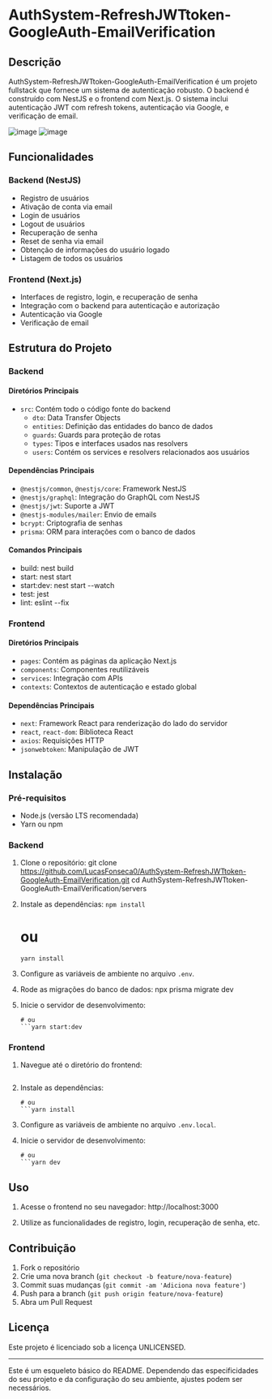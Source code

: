# AuthSystem-RefreshJWTtoken-GoogleAuth-EmailVerification

## Descrição

AuthSystem-RefreshJWTtoken-GoogleAuth-EmailVerification é um projeto fullstack que fornece um sistema de autenticação robusto. O backend é construído com NestJS e o frontend com Next.js. O sistema inclui autenticação JWT com refresh tokens, autenticação via Google, e verificação de email.

![image](https://github.com/LucasFonseca0/AuthSystem-RefreshJWTtoken-GoogleAuth-EmailVerification/assets/151788899/cc964e4e-42ad-4e15-b7af-ab844a676372)
![image](https://github.com/LucasFonseca0/AuthSystem-RefreshJWTtoken-GoogleAuth-EmailVerification/assets/151788899/cd4b6d0b-0cc3-47a1-a13f-3e30931945c8)
## Funcionalidades

### Backend (NestJS)
- Registro de usuários
- Ativação de conta via email
- Login de usuários
- Logout de usuários
- Recuperação de senha
- Reset de senha via email
- Obtenção de informações do usuário logado
- Listagem de todos os usuários

### Frontend (Next.js)
- Interfaces de registro, login, e recuperação de senha
- Integração com o backend para autenticação e autorização
- Autenticação via Google
- Verificação de email

## Estrutura do Projeto

### Backend

#### Diretórios Principais
- `src`: Contém todo o código fonte do backend
  - `dto`: Data Transfer Objects
  - `entities`: Definição das entidades do banco de dados
  - `guards`: Guards para proteção de rotas
  - `types`: Tipos e interfaces usados nas resolvers
  - `users`: Contém os services e resolvers relacionados aos usuários

#### Dependências Principais
- `@nestjs/common`, `@nestjs/core`: Framework NestJS
- `@nestjs/graphql`: Integração do GraphQL com NestJS
- `@nestjs/jwt`: Suporte a JWT
- `@nestjs-modules/mailer`: Envio de emails
- `bcrypt`: Criptografia de senhas
- `prisma`: ORM para interações com o banco de dados

#### Comandos Principais
- build: nest build
- start: nest start
- start:dev: nest start --watch
- test: jest
- lint: eslint --fix

### Frontend

#### Diretórios Principais
- `pages`: Contém as páginas da aplicação Next.js
- `components`: Componentes reutilizáveis
- `services`: Integração com APIs
- `contexts`: Contextos de autenticação e estado global

#### Dependências Principais
- `next`: Framework React para renderização do lado do servidor
- `react`, `react-dom`: Biblioteca React
- `axios`: Requisições HTTP
- `jsonwebtoken`: Manipulação de JWT

## Instalação

### Pré-requisitos
- Node.js (versão LTS recomendada)
- Yarn ou npm

### Backend

1. Clone o repositório:
   git clone https://github.com/LucasFonseca0/AuthSystem-RefreshJWTtoken-GoogleAuth-EmailVerification.git
   cd AuthSystem-RefreshJWTtoken-GoogleAuth-EmailVerification/servers

2. Instale as dependências:
   ```npm install```
   # ou
   ```yarn install```

3. Configure as variáveis de ambiente no arquivo `.env`.

4. Rode as migrações do banco de dados:
   npx prisma migrate dev

5. Inicie o servidor de desenvolvimento:
   ```npm run start:dev
   # ou
   ```yarn start:dev

### Frontend

1. Navegue até o diretório do frontend:
   ```cd ../clients/user-ui

2. Instale as dependências:
   ```npm install
   # ou
   ```yarn install

3. Configure as variáveis de ambiente no arquivo `.env.local`.

4. Inicie o servidor de desenvolvimento:
   ```npm run dev
   # ou
   ```yarn dev

## Uso

1. Acesse o frontend no seu navegador:
   http://localhost:3000

2. Utilize as funcionalidades de registro, login, recuperação de senha, etc.

## Contribuição

1. Fork o repositório
2. Crie uma nova branch (`git checkout -b feature/nova-feature`)
3. Commit suas mudanças (`git commit -am 'Adiciona nova feature'`)
4. Push para a branch (`git push origin feature/nova-feature`)
5. Abra um Pull Request

## Licença

Este projeto é licenciado sob a licença UNLICENSED.

---

Este é um esqueleto básico do README. Dependendo das especificidades do seu projeto e da configuração do seu ambiente, ajustes podem ser necessários.
